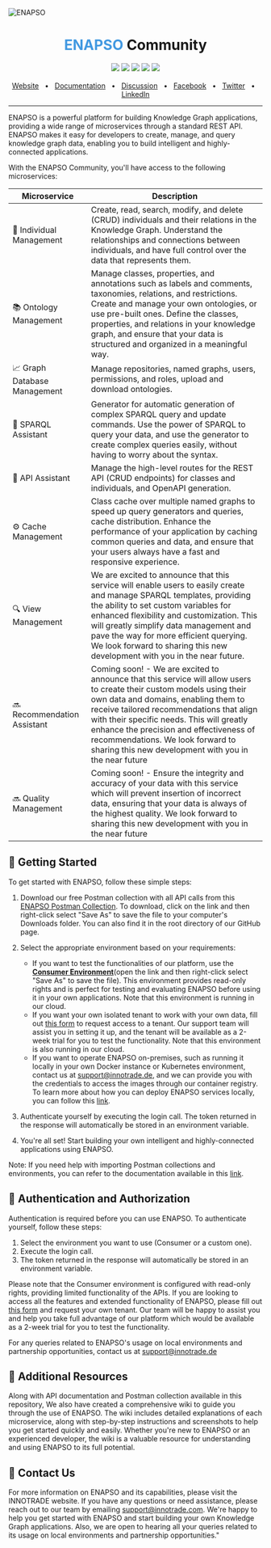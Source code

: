 ![ENAPSO](https://i.postimg.cc/RVRg2dGv/community-4.png)



<div align="center">
  <h1><span style="font-weight:bold; color: #4299E1;">ENAPSO</span> Community</h1>
  
   <a href="https://www.npmjs.com/package/@innotrade/enapso-graphdb-client"><img src="https://img.shields.io/badge/ENAPSO-Client-green" /></a>
   <a href="https://www.npmjs.com/package/@innotrade/enapso-graphdb-admin"><img src="https://img.shields.io/badge/ENAPSO-Admin-blue" /></a>
   <a href="https://www.npmjs.com/package/@innotrade/enapso-graphdb-cli"><img src="https://img.shields.io/badge/ENAPSO-CLI-yellow" /></a>
  <a href="https://github.com/innotrade/enapso-graphdb-client/blob/main/LICENSE"><img src="https://img.shields.io/badge/license-Apache%202-blue" /></a>
  <a href="https://github.com/innotrade/enapso-graphdb-client/blob/main/CODE_OF_CONDUCT.md"><img src="https://img.shields.io/badge/code-Conduct-orange" /></a>
  <br />
  <br />
  <a href="https://www.innotrade.com/">Website</a>
  <span>&nbsp;&nbsp;•&nbsp;&nbsp;</span>
  <a href="https://github.com/innotrade/enapso-community/wiki">Documentation</a>
  <span>&nbsp;&nbsp;•&nbsp;&nbsp;</span>
  <a href="https://github.com/innotrade/enapso-community/issues">Discussion</a>
  <span>&nbsp;&nbsp;•&nbsp;&nbsp;</span>
  <a href="https://www.facebook.com/InnotradeGmbH/">Facebook</a>
  <span>&nbsp;&nbsp;•&nbsp;&nbsp;</span>
  <a href="https://twitter.com/innotrade?lang=en">Twitter</a>
  <span>&nbsp;&nbsp;•&nbsp;&nbsp;</span>
  <a href="https://de.linkedin.com/company/innotrade-gmbh">LinkedIn</a>
  <br />
  <hr />
</div>

ENAPSO is a powerful platform for building Knowledge Graph applications, providing a wide range of microservices through a standard REST API. ENAPSO makes it easy for developers to create, manage, and query knowledge graph data, enabling you to build intelligent and highly-connected applications.

With the ENAPSO Community, you'll have access to the following microservices:

| Microservice    | Description                                                                                                                                                                                                                                                                                                                                                                                   |
|-----------------|-----------------------------------------------------------------------------------------------------------------------------------------------------------------------------------------------------------------------------------------------------------------------------------------------------------------------------------------------------------------------------------|
| 👤 Individual Management | Create, read, search, modify, and delete (CRUD) individuals and their relations in the Knowledge Graph. Understand the relationships and connections between individuals, and have full control over the data that represents them.                                                                                                                                                                                                                                                                                        |
| 📚 Ontology Management  | Manage classes, properties, and annotations such as labels and comments, taxonomies, relations, and restrictions. Create and manage your own ontologies, or use pre-built ones. Define the classes, properties, and relations in your knowledge graph, and ensure that your data is structured and organized in a meaningful way.                                                                                                                                                                                                                                                                                |
| 📈 Graph Database Management | Manage repositories, named graphs, users, permissions, and roles, upload and download ontologies.                                                                                                                                                                                                                                                                                                              |
| 🧩 SPARQL Assistant    | Generator for automatic generation of complex SPARQL query and update commands. Use the power of SPARQL to query your data, and use the generator to create complex queries easily, without having to worry about the syntax.                                                                                                                                                                                                                                                                                                                                                    |
| 🔧 API Assistant       | Manage the high-level routes for the REST API (CRUD endpoints) for classes and individuals, and OpenAPI generation.                                                                                                                                                                                                                                                                                   |
| ⚙️ Cache Management    | Class cache over multiple named graphs to speed up query generators and queries, cache distribution. Enhance the performance of your application by caching common queries and data, and ensure that your users always have a fast and responsive experience.                                                                                                                                                                                                                                                                                                     |
| 🔍 View Management    | We are excited to announce that this service will enable users to easily create and manage SPARQL templates, providing the ability to set custom variables for enhanced flexibility and customization. This will greatly simplify data management and pave the way for more efficient querying. We look forward to sharing this new development with you in the near future.                                                                                                                                                                                                                                                                                                      |
| 🔜 Recommendation Assistant    | Coming soon! - We are excited to announce that this service will allow users to create their custom models using their own data and domains, enabling them to receive tailored recommendations that align with their specific needs. This will greatly enhance the precision and effectiveness of recommendations. We look forward to sharing this new development with you in the near future                                                                                                                                                                                                                                                                                                         |
|🔜  Quality Management    | Coming soon! - Ensure the integrity and accuracy of your data with this service which will prevent insertion of incorrect data, ensuring that your data is always of the highest quality. We look forward to sharing this new development with you in the near future                                                                                                                                                                                                                                                                                                        |


## 🚀 Getting Started

To get started with ENAPSO, follow these simple steps:

1. Download our free Postman collection with all API calls from this [ENAPSO Postman Collection](https://raw.githubusercontent.com/innotrade/enapso-community/main/ENAPSO.postman_collection.json). To download, click on the link and then right-click select "Save As" to save the file to your computer's Downloads folder. You can also find it in the root directory of our GitHub page.

2. Select the appropriate environment based on your requirements:
    * If you want to test the functionalities of our platform, use the  [**Consumer Environment**](https://raw.githubusercontent.com/innotrade/enapso-community/main/ENAPSO-Cloud%20(Consumer).postman_environment.json)(open the link and then right-click select "Save As" to save the file). This environment provides read-only rights and is perfect for testing and evaluating ENAPSO before using it in your own applications. Note that this environment is running in our cloud.
    * If you want your own isolated tenant to work with your own data, fill out [this form](https://www.innotrade.com/enapso-tenant-registration) to request access to a tenant. Our support team will assist you in setting it up, and the tenant will be available as a 2-week trial for you to test the functionality. Note that this environment is also running in our cloud.
    * If you want to operate ENAPSO on-premises, such as running it locally in your own Docker instance or Kubernetes environment, contact us at support@innotrade.de, and we can provide you with the credentials to access the images through our container registry. To learn more about how you can deploy ENAPSO services locally, you can follow this [link](https://github.com/innotrade/enapso-community/wiki/ENAPSO-Platform-Services-on-On-Premises-Solutions-with-Kubernetes-and-Docker-Compose).

3. Authenticate yourself by executing the login call. The token returned in the response will automatically be stored in an environment variable.

4. You're all set! Start building your own intelligent and highly-connected applications using ENAPSO.

Note: If you need help with importing Postman collections and environments, you can refer to the documentation available in this [link](https://github.com/innotrade/enapso-community/wiki/Importing-Postman-Collections-&-Environments).

## 🔑 Authentication and Authorization

Authentication is required before you can use ENAPSO. To authenticate yourself, follow these steps:

1. Select the environment you want to use (Consumer or a custom one).
2. Execute the login call.
3. The token returned in the response will automatically be stored in an environment variable.

Please note that the Consumer environment is configured with read-only rights, providing limited functionality of the APIs. If you are looking to access all the features and extended functionality of ENAPSO, please fill out [this form](https://www.innotrade.com/enapso-tenant-registration) and request your own tenant. Our team will be happy to assist you and help you take full advantage of our platform which would be available as a 2-week trial for you to test the functionality.

For any queries related to ENAPSO's usage on local environments and partnership opportunities, contact us at support@innotrade.de

## 📙 Additional Resources
Along with API documentation and Postman collection available in this repository, We also have created a comprehensive wiki to guide you through the use of ENAPSO. The wiki includes detailed explanations of each microservice, along with step-by-step instructions and screenshots to help you get started quickly and easily. Whether you're new to ENAPSO or an experienced developer, the wiki is a valuable resource for understanding and using ENAPSO to its full potential.

## 📧 Contact Us
For more information on ENAPSO and its capabilities, please visit the INNOTRADE website. If you have any questions or need assistance, please reach out to our team by emailing support@innotrade.com. We're happy to help you get started with ENAPSO and start building your own Knowledge Graph applications. Also, we are open to hearing all your queries related to its usage on local environments and partnership opportunities."

